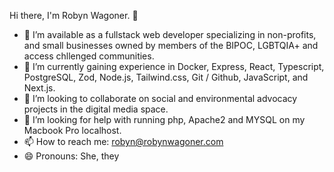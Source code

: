 Hi there, I'm Robyn Wagoner. 👋

- 🔭 I’m available as a fullstack web developer specializing in non-profits, and small businesses owned by members of the BIPOC, LGBTQIA+ and access chllenged communities.
- 🌱 I’m currently gaining experience in Docker, Express, React, Typescript, PostgreSQL, Zod, Node.js, Tailwind.css, Git / Github, JavaScript, and Next.js.
- 👯 I’m looking to collaborate on social and environmental advocacy projects in the digital media space.
- 🤔 I’m looking for help with running php, Apache2 and MYSQL on my Macbook Pro localhost.
- 📫 How to reach me: robyn@robynwagoner.com
- 😄 Pronouns: She, they


